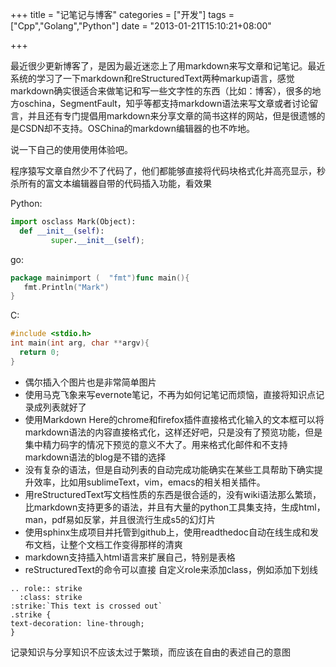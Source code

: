 +++
title = "记笔记与博客"
categories = ["开发"]
tags = ["Cpp","Golang","Python"]
date = "2013-01-21T15:10:21+08:00"

+++

最近很少更新博客了，是因为最近迷恋上了用markdown来写文章和记笔记。最近系统的学习了一下markdown和reStructuredText两种markup语言，感觉markdown确实很适合来做笔记和写一些文字性的东西（比如：博客），很多的地方oschina，SegmentFault，知乎等都支持markdown语法来写文章或者讨论留言，并且还有专门提倡用markdown来分享文章的简书这样的网站，但是很遗憾的是CSDN却不支持。OSChina的markdown编辑器的也不咋地。

说一下自己的使用使用体验吧。

程序猿写文章自然少不了代码了，他们都能够直接将代码块格式化并高亮显示，秒杀所有的富文本编辑器自带的代码插入功能，看效果

Python:

```python
import osclass Mark(Object):
  def __init__(self):
         super.__init__(self);
```

go:

```go
package mainimport (  "fmt")func main(){
   fmt.Println("Mark")
}
```

C:

```c
#include <stdio.h>
int main(int arg, char **argv){
  return 0; 
}
```

+ 偶尔插入个图片也是非常简单图片
+ 使用马克飞象来写evernote笔记，不再为如何记笔记而烦恼，直接将知识点记录成列表就好了
+ 使用Markdown Here的chrome和firefox插件直接格式化输入的文本框可以将markdown语法的内容直接格式化，这样还好吧，只是没有了预览功能，但是集中精力码字的情况下预览的意义不大了。用来格式化邮件和不支持markdown语法的blog是不错的选择
+ 没有复杂的语法，但是自动列表的自动完成功能确实在某些工具帮助下确实提升效率，比如用sublimeText，vim，emacs的相关相关插件。
+ 用reStructuredText写文档性质的东西是很合适的，没有wiki语法那么繁琐，比markdown支持更多的语法，并且有大量的python工具集支持，生成html，man，pdf易如反掌，并且很流行生成s5的幻灯片
+ 使用sphinx生成项目并托管到github上，使用readthedoc自动在线生成和发布文档，让整个文档工作变得那样的清爽
+ markdown支持插入html语言来扩展自己，特别是表格
+ reStructuredText的命令可以直接 自定义role来添加class，例如添加下划线

```
.. role:: strike
  :class: strike
:strike:`This text is crossed out`
.strike {
text-decoration: line-through;
}
```

记录知识与分享知识不应该太过于繁琐，而应该在自由的表述自己的意图
